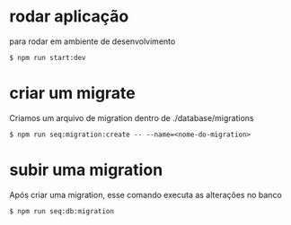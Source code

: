 # rodar aplicação

para rodar em ambiente de desenvolvimento
```
$ npm run start:dev
```

# criar um migrate

Criamos um arquivo de migration dentro de ./database/migrations
```
$ npm run seq:migration:create -- --name=<nome-do-migration>
```

# subir uma migration

Após criar uma migration, esse comando executa as alterações no banco
```
$ npm run seq:db:migration
```
